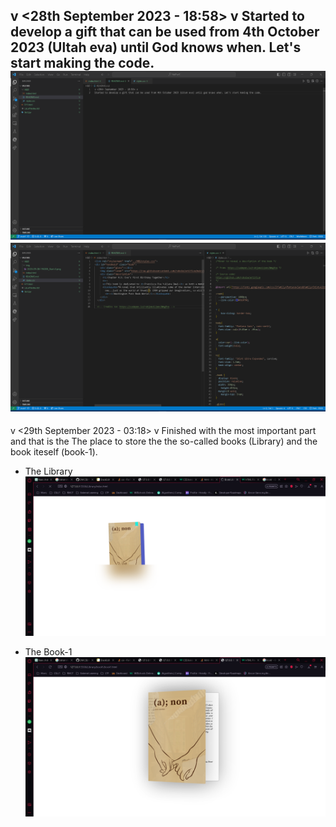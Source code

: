 v <28th September 2023 - 18:58> v
Started to develop a gift that can be used from 4th October 2023 (Ultah eva) until God knows when. Let's start making the code.
![Beginning of the code](../book1/img/2023-09-28%20190205_Start-0.png)
![The code template](../book1/img/2023-09-28%20190553_TheCode-0.png)
------------
v <29th September 2023 - 03:18> v
Finished with the most important part and that is the The place to store the the so-called books (Library) and the book iteself (book-1).

- The Library
![Library Output](../book1/img/2023-09-29%20030113_TheBookLibrary.png)

- The Book-1
![Book 1](../book1/img/2023-09-29%20030025_TheBook1Cover.png)
